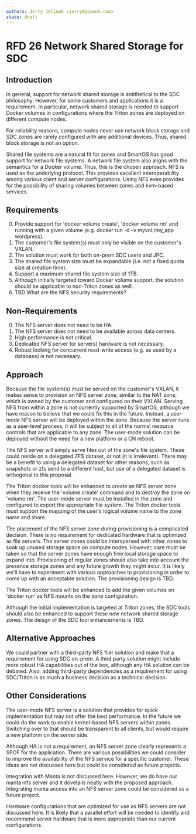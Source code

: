 ```yaml
---
authors: Jerry Jelinek <jerry@joyent.com>
state: draft
---
```


# RFD 26 Network Shared Storage for SDC

## Introduction

In general, support for network shared storage is antithetical to the SDC
philosophy. However, for some customers and applications it is a requirement.
In particular, network shared storage is needed to support Docker volumes in
configurations where the Triton zones are deployed on different compute nodes.

For reliability reasons, compute nodes never use network block storage and SDC
zones are rarely configured with any additional devices. Thus, shared block
storage is not an option.

Shared file systems are a natural fit for zones and SmartOS has good support
for network file systems. A network file system also aligns with the semantics
for a Docker volume. Thus, this is the chosen approach. NFS is used as the
underlying protocol. This provides excellent interoperability among various
client and server configurations. Using NFS even provides for the possibility
of sharing volumes between zones and kvm-based services.

## Requirements

 0. Provide support for 'docker volume create', 'docker volume rm' and running
    with a given volume (e.g. docker run -d -v myvol:/my_app wordpress).
 1. The customer's file system(s) must only be visible on the customer's VXLAN.
 2. The solution must work for both on-prem SDC users and JPC.
 3. The shared file system size must be expandable (i.e. not a fixed quota size
    at creation time).
 4. Support a maximum shared file system size of 1TB.
 5. Although initially targeted toward Docker volume support, the solution
    should be applicable to non-Triton zones as well.
 6. TBD What are the NFS security requirements?

## Non-Requirements

 0. The NFS server does not need to be HA.
 1. The NFS server does not need to be available across data centers.
 2. High performance is not critical.
 3. Dedicated NFS server (or servers) hardware is not necessary.
 4. Robust locking for concurrent read-write access (e.g. as used by a
    database) is not necessary.

## Approach

Because the file system(s) must be served on the customer's VXLAN, it makes
sense to provision an NFS server zone, similar to the NAT zone, which is owned
by the customer and configured on their VXLAN. Serving NFS from within a
zone is not currently supported by SmartOS, although we have reason to believe
that we could fix this in the future. Instead, a user-mode NFS server will
be deployed within the zone. Because the server runs as a user-level process,
it will be subject to all of the normal resource controls that are applicable
to any zone. The user-mode solution can be deployed without the need for a new
platform or a CN reboot.

The NFS server will simply serve files out of the zone's file system. These
could reside on a delegated ZFS dataset, or not (it is irrelevant). There may
be a benefit to using a delegated dataset for other reasons, such as snapshots
or zfs send to a different host, but use of a delegated dataset is orthogonal
to this proposal.

The Triton docker tools will be enhanced to create an NFS server zone when they
receive the 'volume create' command and to destroy the zone on 'volume rm'.
The user-mode server must be installed in the zone and configured to export
the appropriate file system. The Triton docker tools must support the mapping
of the user's logical volume name to the zone name and share.

The placement of the NFS server zone during provisioning is a complicated
decision. There is no requirement for dedicated hardware that is optimized as
file servers. The server zones could be interspersed with other zones to soak
up unused storage space on compute nodes. However, care must be taken so that
the server zones have enough free local storage space to expand into.
Provisioning of regular zones should also take into account the presence
storage zones and any future growth they might incur. It is likely we'll have
to experiment with various approaches to provisioning in order to come up with
an acceptable solution. The provisioning design is TBD.

The Triton docker tools will be enhanced to add the given volumes on
'docker run' as NFS mounts on the zone configuration.

Although the initial implementation is targeted at Triton zones, the SDC tools
should also be enhanced to support these new network shared storage zones.
The deisgn of the SDC tool enhancements is TBD.

## Alternative Approaches

We could partner with a third-party NFS filer solution and make that a
requirement for using SDC on-prem. A third party solution might include more
robust HA capabilities out of the box, although any HA solution can be debated.
Also, adding third-party dependencies as a requirement for using SDC/Triton
is as much a business decision as a technical decision.

## Other Considerations

The user-mode NFS server is a solution that provides for quick implementation
but may not offer the best performance. In the future we could do the work
to enable kernel-based NFS servers within zones. Switching over to that
should be transparent to all clients, but would require a new platform on the
server side.

Although HA is not a requirement, an NFS server zone clearly represents a SPOF
for the application. There are various possibilities we could consider to
improve the availability of the NFS service for a specific customer. These
ideas are not discussed here but could be considered as future projects.

Integration with Manta is not discussed here. However, we do have our manta-nfs
server and it dovetails neatly with the proposed approach. Integrating
manta access into an NFS server zone could be considered as a future project.

Hardware configurations that are optimized for use as NFS servers are not
discussed here. It is likely that a parallel effort will be needed to
identify and recommend server hardware that is more appropriate than our
current configurations.
